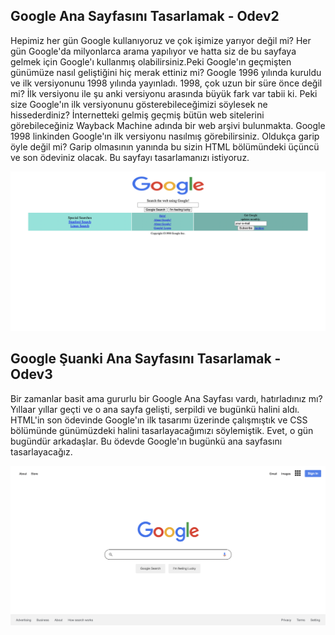 ## Google Ana Sayfasını Tasarlamak - Odev2
   Hepimiz her gün Google kullanıyoruz ve çok işimize yarıyor değil mi? Her gün Google'da milyonlarca arama yapılıyor ve hatta siz de bu sayfaya 
gelmek için Google'ı kullanmış olabilirsiniz.Peki Google'ın geçmişten günümüze nasıl geliştiğini hiç merak ettiniz mi?
   Google 1996 yılında kuruldu ve ilk versiyonunu 1998 yılında yayınladı. 1998, çok uzun bir süre önce değil mi? İlk versiyonu ile şu anki versiyonu arasında büyük fark var
tabii ki. Peki size Google'ın ilk versiyonunu gösterebileceğimizi söylesek ne hissederdiniz?
   İnternetteki gelmiş geçmiş bütün web sitelerini görebileceğiniz Wayback Machine adında bir web arşivi bulunmakta. Google 1998 linkinden Google'ın ilk versiyonu nasılmış
görebilirsiniz. Oldukça garip öyle değil mi? Garip olmasının yanında bu sizin HTML bölümündeki üçüncü ve son ödeviniz olacak. Bu sayfayı tasarlamanızı istiyoruz.

![image1](images/old_google.png)

## Google Şuanki Ana Sayfasını Tasarlamak - Odev3
Bir zamanlar basit ama gururlu bir Google Ana Sayfası vardı, hatırladınız mı? Yıllaar yıllar geçti ve o ana sayfa gelişti, serpildi ve bugünkü halini aldı. HTML'in son ödevinde Google'ın ilk tasarımı üzerinde çalışmıştık ve CSS bölümünde günümüzdeki halini tasarlayacağımızı söylemiştik. Evet, o gün bugündür arkadaşlar. Bu ödevde Google'ın bugünkü ana sayfasını tasarlayacağız.

![image2](images/new_google.png)

